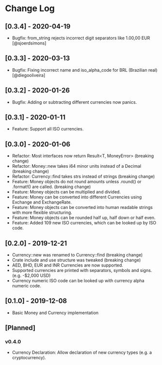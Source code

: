 # Change Log

## [0.3.4] - 2020-04-19

* Bugfix: from_string rejects incorrect digit separators like 1.00,00 EUR [@sjoerdsimons]

## [0.3.3] - 2020-03-13

* Bugfix: Fixing incorrect name and iso_alpha_code for BRL (Brazilian real) [@diegooliveira]

## [0.3.2] - 2020-01-26

* Bugfix: Adding or subtracting different currencies now panics.

## [0.3.1] - 2020-01-11

* Feature: Support all ISO currencies.

## [0.3.0] - 2020-01-06

* Refactor: Most interfaces now return Result<T, MoneyError>  (breaking change)
* Refactor: Money::new takes i64 minor units instead of a Decimal (breaking change)
* Refactor: Currency::find takes strs instead of strings (breaking change)
* Feature: Money objects do not round amounts unless .round() or .format!() are called. (breaking change)
* Feature: Money objects can be multiplied and divided.
* Feature: Money can be converted into different Currencies using Exchange and ExchangeRate.  
* Feature: Money objects can be converted into human readable strings with more flexible structuring.
* Feature: Money objects can be rounded half up, half down or half even.
* Feature: Added 109 new ISO currencies, which can be looked up by ISO code.

## [0.2.0] - 2019-12-21

* Currency::new was renamed to Currency::find (breaking change)
* Crate include and use structure was tweaked (breaking change)
* AED, BHD, EUR and INR Currencies are now supported.
* Supported currencies are printed with separators, symbols and signs. (e.g. -$2,000 USD)
* Currency numeric ISO code can be looked up with currency alpha numeric code.

## [0.1.0] - 2019-12-08

* Basic Money and Currency implementation

## [Planned]

### v0.4.0

* Currency Declaration: Allow declaration of new currency types (e.g. a cryptocurrency).
